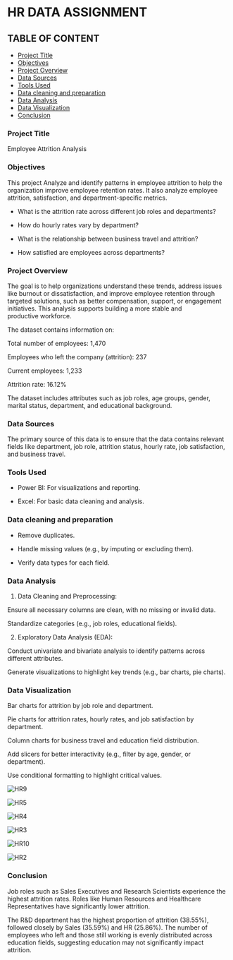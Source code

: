 #  HR DATA ASSIGNMENT
## TABLE OF CONTENT
- [Project Title](project-title)
- [Objectives](objectives)
- [Project Overview ](project-overview)
- [Data Sources](data-sources)
- [Tools Used](tools-used)
- [Data cleaning and preparation](data-cleaning-and-preparation)
- [Data Analysis](data-analysis)
- [Data Visualization](data-visualization)
- [Conclusion](conclusion)

  
### Project Title
Employee Attrition Analysis

### Objectives

This project Analyze and identify patterns in employee attrition to help the organization improve employee retention rates. It also analyze employee attrition, satisfaction, and department-specific metrics. 

* What is the attrition rate across different job roles and departments?

* How do hourly rates vary by department?

* What is the relationship between business travel and attrition?

* How satisfied are employees across departments?



### Project Overview

The goal is to help organizations understand these trends, address issues like burnout or dissatisfaction, and improve employee retention through targeted solutions, such as better compensation, support, or engagement initiatives. This analysis supports building a more stable and productive workforce.

The dataset contains information on:

Total number of employees: 1,470

Employees who left the company (attrition): 237

Current employees: 1,233

Attrition rate: 16.12%

The dataset includes attributes such as job roles, age groups, gender, marital status, department, and educational background.


### Data Sources

The primary source of this data is to ensure that the data contains relevant fields like department, job role, attrition status, hourly rate, job satisfaction, and business travel.


### Tools Used

* Power BI: For visualizations and reporting.

* Excel: For basic data cleaning and analysis.


### Data cleaning and preparation

* Remove duplicates.

* Handle missing values (e.g., by imputing or excluding them).

* Verify data types for each field.


### Data Analysis

1. Data Cleaning and Preprocessing:

Ensure all necessary columns are clean, with no missing or invalid data.

Standardize categories (e.g., job roles, educational fields).



2. Exploratory Data Analysis (EDA):

Conduct univariate and bivariate analysis to identify patterns across different attributes.

Generate visualizations to highlight key trends (e.g., bar charts, pie charts).



### Data Visualization 

Bar charts for attrition by job role and department.

Pie charts for attrition rates, hourly rates, and job satisfaction by department.

Column charts for business travel and education field distribution.

Add slicers for better interactivity (e.g., filter by age, gender, or department).

Use conditional formatting to highlight critical values.





![HR9](https://github.com/user-attachments/assets/80a4d915-f5eb-4105-a631-39bb25d6141e)


![HR5](https://github.com/user-attachments/assets/9d669018-3523-4ae2-9e9c-6029f57f1ee5)


![HR4](https://github.com/user-attachments/assets/89c2e9fa-91c3-4b1f-9d23-d72ec578c21a)


![HR3](https://github.com/user-attachments/assets/114e62e9-cdf0-4b04-9fdf-764abc93cd0c)


![HR10](https://github.com/user-attachments/assets/ca570144-1fae-4edc-948b-c82e94b0c0a3)


![HR2](https://github.com/user-attachments/assets/1d038b75-f919-4058-a32c-1ccd2c0d06ef)


### Conclusion

Job roles such as Sales Executives and Research Scientists experience the highest attrition rates.
Roles like Human Resources and Healthcare Representatives have significantly lower attrition.

The R&D department has the highest proportion of attrition (38.55%), followed closely by Sales (35.59%) and HR (25.86%).
The number of employees who left and those still working is evenly distributed across education fields, suggesting education may not significantly impact attrition.





